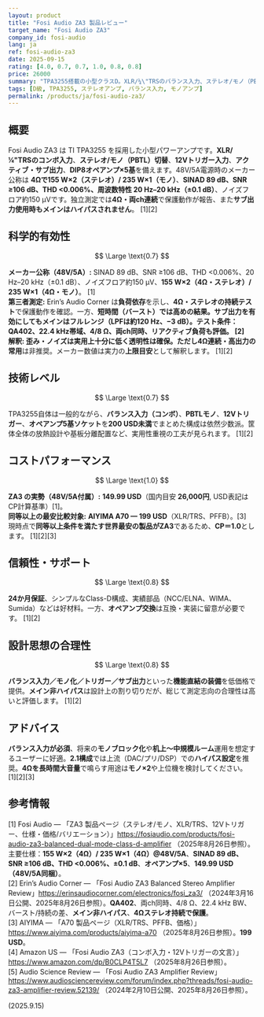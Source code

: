 ```yaml
---
layout: product
title: "Fosi Audio ZA3 製品レビュー"
target_name: "Fosi Audio ZA3"
company_id: fosi-audio
lang: ja
ref: fosi-audio-za3
date: 2025-09-15
rating: [4.0, 0.7, 0.7, 1.0, 0.8, 0.8]
price: 26000
summary: "TPA3255搭載の小型クラスD。XLR/¼\"TRSのバランス入力、ステレオ/モノ（PBTL）、12Vトリガー、サブ出力、5基のDIP8オペアンプ交換に対応。4Ω連続大出力では注意。"
tags: [D級, TPA3255, ステレオアンプ, バランス入力, モノアンプ]
permalink: /products/ja/fosi-audio-za3/
---
```


## 概要

Fosi Audio ZA3 は TI TPA3255 を採用した小型パワーアンプです。**XLR/¼"TRSのコンボ入力**、**ステレオ/モノ（PBTL）切替**、**12Vトリガー入力**、**アクティブ・サブ出力**、**DIP8オペアンプ×5基**を備えます。48V/5A電源時のメーカー公称は **4Ωで155 W×2（ステレオ）/ 235 W×1（モノ）**、**SINAD 89 dB、SNR ≥106 dB、THD <0.006%、周波数特性 20 Hz–20 kHz（±0.1 dB）**、ノイズフロア約150 μVです。独立測定では**4Ω・両ch連続**で保護動作が報告、また**サブ出力使用時もメインはハイパスされません**。 [1][2]

## 科学的有効性

$$ \Large \text{0.7} $$

**メーカー公称（48V/5A）:** SINAD 89 dB、SNR ≥106 dB、THD <0.006%、20 Hz–20 kHz（±0.1 dB）、ノイズフロア約150 μV、**155 W×2（4Ω・ステレオ）/ 235 W×1（4Ω・モノ）**。 [1]  
**第三者測定:** Erin’s Audio Corner は**負荷依存**を示し、**4Ω・ステレオの持続テスト**で保護動作を確認。一方、**短時間（バースト）**では高めの結果。**サブ出力を有効にしてもメインはフルレンジ**（LPFは約120 Hz、−3 dB）。テスト条件：**QA402**、22.4 kHz帯域、4/8 Ω、両ch同時、リアクティブ負荷も評価。 [2]  
**解釈:** 歪み・ノイズは実用上十分に低く透明性は確保。ただし**4Ω連続・高出力の常用**は非推奨。メーカー数値は実力の**上限目安**として解釈します。 [1][2]

## 技術レベル

$$ \Large \text{0.7} $$

TPA3255自体は一般的ながら、**バランス入力（コンボ）**、**PBTLモノ**、**12Vトリガー**、**オペアンプ5基ソケット**を**200 USD未満**でまとめた構成は依然少数派。筐体全体の放熱設計や基板分離配置など、実用性重視の工夫が見られます。 [1][2]

## コストパフォーマンス

$$ \Large \text{1.0} $$

**ZA3 の実勢（48V/5A付属）:** **149.99 USD**（国内目安 **26,000円**, USD表記はCP計算基準）[1]。  
**同等以上の最安比較対象:** **AIYIMA A70 — 199 USD**（XLR/TRS、PFFB）。[3]  
現時点で**同等以上条件を満たす世界最安の製品がZA3**であるため、**CP＝1.0**とします。 [1][2][3]

## 信頼性・サポート

$$ \Large \text{0.8} $$

**24か月保証**、シンプルなClass-D構成、実績部品（NCC/ELNA、WIMA、Sumida）などは好材料。一方、**オペアンプ交換**は互換・実装に留意が必要です。 [1][2]

## 設計思想の合理性

$$ \Large \text{0.8} $$

**バランス入力／モノ化／トリガー／サブ出力**といった**機能直結の装備**を低価格で提供。**メイン非ハイパス**は設計上の割り切りだが、総じて測定志向の合理性は高いと評価します。 [1][2]

## アドバイス

**バランス入力が必須**、将来の**モノブロック化**や**机上〜中規模ルーム**運用を想定するユーザーに好適。**2.1構成**では上流（DAC/プリ/DSP）での**ハイパス設定**を推奨。**4Ωを長時間大音量**で鳴らす用途は**モノ×2**や上位機を検討してください。 [1][2][3]

## 参考情報

[1] Fosi Audio — 「ZA3 製品ページ（ステレオ/モノ、XLR/TRS、12Vトリガー、仕様・価格/バリエーション）」https://fosiaudio.com/products/fosi-audio-za3-balanced-dual-mode-class-d-amplifier （2025年8月26日参照）。主要仕様：**155 W×2（4Ω）/ 235 W×1（4Ω）@48V/5A**、**SINAD 89 dB、SNR ≥106 dB、THD <0.006%、±0.1 dB**、**オペアンプ×5**、**149.99 USD（48V/5A同梱）**。  
[2] Erin’s Audio Corner — 「Fosi Audio ZA3 Balanced Stereo Amplifier Review」https://erinsaudiocorner.com/electronics/fosi_za3/ （2024年3月16日公開、2025年8月26日参照）。**QA402**、両ch同時、4/8 Ω、22.4 kHz BW、バースト/持続の差、**メイン非ハイパス**、**4Ωステレオ持続で保護**。  
[3] AIYIMA — 「A70 製品ページ（XLR/TRS、PFFB、価格）」https://www.aiyima.com/products/aiyima-a70 （2025年8月26日参照）。**199 USD**。  
[4] Amazon US — 「Fosi Audio ZA3（コンボ入力・12Vトリガーの文言）」https://www.amazon.com/dp/B0CLP4T5L7 （2025年8月26日参照）。  
[5] Audio Science Review — 「Fosi Audio ZA3 Amplifier Review」https://www.audiosciencereview.com/forum/index.php?threads/fosi-audio-za3-amplifier-review.52139/ （2024年2月10日公開、2025年8月26日参照）。

(2025.9.15)

